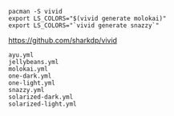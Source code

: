 
    pacman -S vivid
    export LS_COLORS="$(vivid generate molokai)"
    export LS_COLORS="`vivid generate snazzy`" 

https://github.com/sharkdp/vivid

    ayu.yml
    jellybeans.yml
    molokai.yml
    one-dark.yml
    one-light.yml
    snazzy.yml
    solarized-dark.yml
    solarized-light.yml
